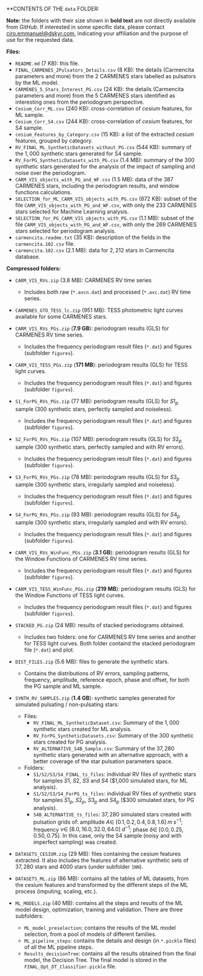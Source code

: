 **CONTENTS OF THE `data` FOLDER:

**Note:** the folders with their size shown in **bold text** are not directly available from _GitHub_. If interested in some specific data, please contact [ciro.emmanuel@dskyr.com](mailto:ciro.emmanuel@dskyr.com), indicating your affiliation and the purpose of use for the requested data.

**Files:**

- `README.md` (7 KB): this file.
- `FINAL_CARMENES_2Pulsators_Details.csv` (8 KB): the details (Carmencita parameters and more) from the $2$ CARMENES stars labelled as pulsators by the ML model.
- `CARMENES_5_Stars_Interest_PG.csv` (24 KB): the details (Carmencita parameters and more) from the $5$ CARMENES stars identified as interesting ones from the periodogram perspective.
- `Cesium_Corr_ML.csv` (240 KB): cross-correlation of _cesium_ features, for ML sample.
- `Cesium_Corr_S4.csv` (244 KB): cross-correlation of _cesium_ features, for S4 sample.
- `cesium_Features_by_Category.csv` (15 KB): a list of the extracted _cesium_ features, grouped by category.
- `RV_FINAL_ML_SyntheticDatasets_without_PG.csv` (544 KB): summary of the $1,000$ synthetic stars generated for S4 sample.
- `RV_ForPG_SyntheticDatasets_with_PG.csv` (1.4 MB): summary of the $300$ synthetic stars generated for the analysis of the impact of sampling and noise over the periodogram.
- `CARM_VIS_objects_with_PG_and_WF.csv` (1.5 MB): data of the $387$ CARMENES stars, including the periodogram results, and window functions calculations.
- `SELECTION_for_ML_CARM_VIS_objects_with_PG.csv` (872 KB): subset of the file `CARM_VIS_objects_with_PG_and_WF.csv`, with only the $233$ CARMENES stars selected for Machine Learning analysis.
- `SELECTION_for_PG_CARM_VIS_objects_with_PG.csv` (1.1 MB): subset of the file `CARM_VIS_objects_with_PG_and_WF.csv`, with only the $269$ CARMENES stars selected for periodogram analysis.
- `carmencita.readme.txt` (35 KB): description of the fields in the `carmencita.102.csv` file.
- `carmencita.102.csv` (2.1 MB): data for $2,212$ stars in Carmencita database.

**Compressed folders:**

- `CARM_VIS_RVs.zip` (3.8 MB): CARMENES RV time series
  - Includes both raw (`*.avcn.dat`) and processed (`*.avc.dat`) RV time series.

- `CARMENES_GTO_TESS_lc.zip` (951 MB): TESS photometric light curves available for some CARMENES stars.

- `CARM_VIS_RVs_PGs.zip` (**7.9 GB**): periodogram results (GLS) for CARMENES RV time series.
  - Includes the frequency periodogram result files (`*.dat`) and figures (subfolder `figures`).

- `CARM_VIS_TESS_PGs.zip` (**171 MB**): periodogram results (GLS) for TESS light curves.
  - Includes the frequency periodogram result files (`*.dat`) and figures (subfolder `figures`).

- `S1_ForPG_RVs_PGs.zip` (77 MB): periodogram results (GLS) for $S1_{p}$ sample (300 synthetic stars, perfectly sampled and noiseless).
  - Includes the frequency periodogram result files (`*.dat`) and figures (subfolder `figures`).

- `S2_ForPG_RVs_PGs.zip` (107 MB): periodogram results (GLS) for $S2_{p}$ sample (300 synthetic stars, perfectly sampled and with RV errors).
  - Includes the frequency periodogram result files (`*.dat`) and figures (subfolder `figures`).

- `S3_ForPG_RVs_PGs.zip` (78 MB): periodogram results (GLS) for $S3_{p}$ sample (300 synthetic stars, irregularly sampled and noiseless).
  - Includes the frequency periodogram result files (`*.dat`) and figures (subfolder `figures`).

- `S4_ForPG_RVs_PGs.zip` (93 MB): periodogram results (GLS) for $S4_{p}$ sample (300 synthetic stars, irregularly sampled and with RV errors).
  - Includes the frequency periodogram result files (`*.dat`) and figures (subfolder `figures`).

- `CARM_VIS_RVs_WinFunc_PGs.zip` (**3.1 GB**): periodogram results (GLS) for the Window Functions of CARMENES RV time series.
  - Includes the frequency periodogram result files (`*.dat`) and figures (subfolder `figures`).

- `CARM_VIS_TESS_WinFunc_PGs.zip` (**219 MB**): periodogram results (GLS) for the Window Functions of TESS light curves.
  - Includes the frequency periodogram result files (`*.dat`) and figures (subfolder `figures`).

- `STACKED_PG.zip` (24 MB): results of stacked periodograms obtained.
  - Includes two folders: one for CARMENES RV time series and another for TESS light curves. Both folder containd the stacked periodogram file (`*.dat`) and plot.

- `DIST_FILES.zip` (5.6 MB): files to generate the synthetic stars.
  - Contains the distributions of RV errors, sampling patterns, frequency, amplitude, reference epoch, phase and offset, for both the PG sample and ML sample.

- `SYNTH_RV_SAMPLES.zip` (**1.4 GB**): synthetic samples generated for simulated pulsating / non-pulsating stars:
  - Files:
    - `RV_FINAL_ML_SyntheticDataset.csv`: Summary of the $1,000$ synthetic stars created for ML analysis.
    - `RV_ForPG_SyntheticDatasets.csv`: Summary of the $300$ synthetic stars created for PG analysis.
    - `RV_ALTERNATIVE_S4B_Sample.csv`: Summary of the $37,280$ synthetic stars generated with an alternative approach, with a better coverage of the star pulsation parameters space.
  - Folders:
    - `S1/S2/S3/S4_FINAL_ts_files`: individual RV files of synthetic stars for samples $S1$, $S2$, $S3$ and $S4$ ($1,000 simulated stars, for ML analysis).
    - `S1/S2/S3/S4_ForPG_ts_files`: individual RV files of synthetic stars for samples $S1_{p}$, $S2_{p}$, $S3_{p}$ and $S4_{p}$ ($300 simulated stars, for PG analysis).
    - `S4B_ALTERNATIVE_ts_files`: $37,280$ simulated stars created with pulsation grids of: amplitude $A\in\;[0.1, 0.2, 0.4, 0.8, 1.6]\;m\;s^{-1}$; frequency $\nu\in\;[8.0, 16.0, 32.0, 64.0]\;d^{-1}$; phase $\delta\in\;[0.0, 0.25, 0.50, 0.75]$. In this case, only the S4 sample (noisy and with imperfect sampling) was created.

- `DATASETS_CESIUM.zip` (29 MB): files containing the cesium features extracted. It also includes the features of alternative synthetic sets of $37,280$ stars and $4000$ stars (under subfolder `1NN`).

- `DATASETS_ML.zip` (86 MB): contains all the tables of ML datasets, from the cesium features and transformed by the different steps of the ML process (imputing, scaling, etc.).

- `ML_MODELS.zip` (40 MB): contains all the steps and results of the ML model design, optimization, training and validation. There are three subfolders:
  - `ML_model_preselection`: contains the results of the ML model selection, from a pool of models of different families.
  - `ML_pipeline_steps`: contains the details and design (in `*.pickle` files) of all the ML pipeline steps.
  - `Results_decisionTree`: contains all the results obtained from the final model, the Decision Tree. The final model is stored in the `FINAL_Opt_DT_Classifier.pickle` file.

